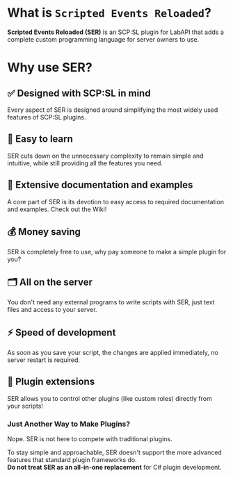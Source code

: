 ﻿# What is `Scripted Events Reloaded`?
**Scripted Events Reloaded (SER)** is an SCP:SL plugin for LabAPI that adds a complete custom programming language for server owners to use.

# Why use SER?
## ✅ Designed with SCP:SL in mind
Every aspect of SER is designed around simplifying the most widely used features of SCP:SL plugins.

## 🧠 Easy to learn
SER cuts down on the unnecessary complexity to remain simple and intuitive, while still providing all the features you need.

## 📰 Extensive documentation and examples
A core part of SER is its devotion to easy access to required documentation and examples. Check out the Wiki!

## 💰 Money saving
SER is completely free to use, why pay someone to make a simple plugin for you?

## 🗂️ All on the server
You don't need any external programs to write scripts with SER, just text files and access to your server.

## ⚡ Speed of development
As soon as you save your script, the changes are applied immediately, no server restart is required.

## 🔌 Plugin extensions
SER allows you to control other plugins (like custom roles) directly from your scripts! 

### Just Another Way to Make Plugins?
Nope. SER is not here to compete with traditional plugins.

To stay simple and approachable, SER doesn't support the more advanced features that standard plugin frameworks do.  
**Do not treat SER as an all-in-one replacement** for C# plugin development.

